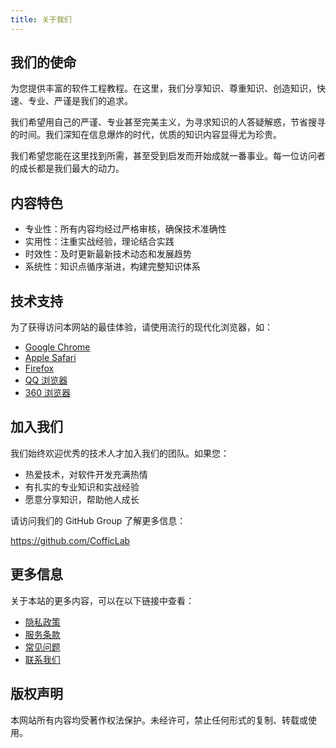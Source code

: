 ```yaml
---
title: 关于我们
---
```


## 我们的使命

为您提供丰富的软件工程教程。在这里，我们分享知识、尊重知识、创造知识，快速、专业、严谨是我们的追求。

我们希望用自己的严谨、专业甚至完美主义，为寻求知识的人答疑解惑，节省搜寻的时间。我们深知在信息爆炸的时代，优质的知识内容显得尤为珍贵。

我们希望您能在这里找到所需，甚至受到启发而开始成就一番事业。每一位访问者的成长都是我们最大的动力。

## 内容特色

- 专业性：所有内容均经过严格审核，确保技术准确性
- 实用性：注重实战经验，理论结合实践
- 时效性：及时更新最新技术动态和发展趋势
- 系统性：知识点循序渐进，构建完整知识体系

## 技术支持

为了获得访问本网站的最佳体验，请使用流行的现代化浏览器，如：

- <a href="https://www.google.cn/chrome/" target="_blank">Google Chrome</a></li>
- <a href="https://www.apple.com.cn/safari/" target="_blank">Apple Safari</a></li>
- <a href="http://www.firefox.com.cn" target="_blank">Firefox</a></li>
- <a href="https://browser.qq.com" target="_blank">QQ 浏览器</a></li>
- <a href="https://browser.360.cn" target="_blank">360 浏览器</a></li>

## 加入我们

我们始终欢迎优秀的技术人才加入我们的团队。如果您：

- 热爱技术，对软件开发充满热情
- 有扎实的专业知识和实战经验
- 愿意分享知识，帮助他人成长

请访问我们的 GitHub Group 了解更多信息：

<https://github.com/CofficLab>

## 更多信息

关于本站的更多内容，可以在以下链接中查看：

- <a href="/privacy" target="_blank">隐私政策</a></li>
- <a href="/terms" target="_blank">服务条款</a></li>
- <a href="/faq" target="_blank">常见问题</a></li>
- <a href="/contact" target="_blank">联系我们</a></li>

## 版权声明

本网站所有内容均受著作权法保护。未经许可，禁止任何形式的复制、转载或使用。
